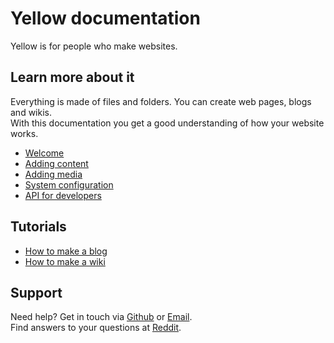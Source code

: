 Yellow documentation
====================
Yellow is for people who make websites.

Learn more about it
-------------------
Everything is made of files and folders. You can create web pages, blogs and wikis.  
With this documentation you get a good understanding of how your website works.

* [Welcome](welcome.md)
* [Adding content](content.md)
* [Adding media](media.md)
* [System configuration](system.md)
* [API for developers](api.md)

Tutorials
-------
* [How to make a blog](how-to-make-a-blog.md)
* [How to make a wiki](how-to-make-a-wiki.md)

Support
-------
Need help? Get in touch via [Github](https://github.com/markseu/yellowcms/issues) or [Email](http://datenstrom.se/contact/).  
Find answers to your questions at [Reddit](http://www.reddit.com/r/yellowcms/).